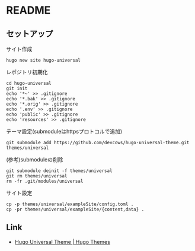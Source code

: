 # README

## セットアップ

サイト作成

```shell
hugo new site hugo-universal
```

レポジトリ初期化

```shell
cd hugo-universal
git init
echo '*~' >> .gitignore
echo '*.bak' >> .gitignore
echo '*.orig' >> .gitignore
echo '.env' >> .gitignore
echo 'public' >> .gitignore
echo 'resources' >> .gitignore
```

テーマ設定(submoduleはhttpsプロトコルで追加)

```shell
git submodule add https://github.com/devcows/hugo-universal-theme.git themes/universal
```

(参考)submoduleの削除

```shell
git submodule deinit -f themes/universal
git rm themes/universal
rm -fr .git/modules/universal
```

サイト設定

```shell
cp -p themes/universal/exampleSite/config.toml .
cp -pr themes/universal/exampleSite/{content,data} .
```

## Link

* [Hugo Universal Theme \| Hugo Themes](https://themes.gohugo.io/hugo-universal-theme/)
